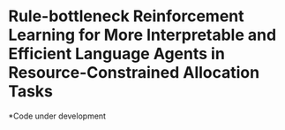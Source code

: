 # Rule-bottleneck Reinforcement Learning for More Interpretable and Efficient Language Agents in Resource-Constrained Allocation Tasks

*Code under development



